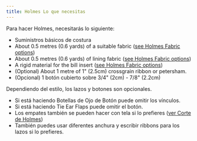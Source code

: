 ```yaml
---
title: Holmes Lo que necesitas
---
```


Para hacer Holmes, necesitarás lo siguiente:

-   Suministros básicos de costura
-   About 0.5 metres (0.6 yards) of a suitable fabric ([see Holmes Fabric options](/docs/patterns/holmes/fabric/))
-   About 0.5 metres (0.6 yards) of lining fabric ([see Holmes Fabric options](/docs/patterns/holmes/fabric/))
-   A rigid material for the bill insert ([see Holmes Fabric options](/docs/patterns/holmes/fabric/))
-   (Optional) About 1 metre of 1" (2.5cm) crossgrain ribbon or petersham.
-   (Opcional) 1 botón cubierto sobre 3/4" (2cm) - 7/8" (2.2cm)

<Note>

Dependiendo del estilo, los lazos y botones son opcionales.

-   Si está haciendo Botellas de Ojo de Botón puede omitir los vínculos.
-   Si está haciendo Tie Ear Flaps puede omitir el botón.
-   Los empates también se pueden hacer con tela si lo prefieres ([ver Corte de Holmes](/docs/patrones/holmes/corting/))
-   También puedes usar diferentes anchura y escribir ribbons para los lazos si lo prefieres.

</Note>
